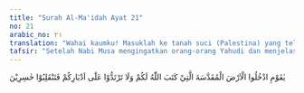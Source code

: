 ```yaml
---
title: "Surah Al-Ma'idah Ayat 21"
no: 21
arabic_no: ٢١
translation: "Wahai kaumku! Masuklah ke tanah suci (Palestina) yang telah ditentukan Allah bagimu, dan janganlah kamu berbalik ke belakang (karena takut kepada musuh), nanti kamu menjadi orang yang rugi."
tafsir: "Setelah Nabi Musa mengingatkan orang-orang Yahudi dan menjelaskan nikmat-nikmat itu, kemudian memerintahkan mereka agar berani menghadapi musuh-musuh Allah dengan janji, bahwa Allah akan menolong mereka. Perintah Nabi Musa itu ialah mereka harus memasuki tanah suci Kanaan (Palestina) dan berdiam di negeri yang telah dijanjikan dan ditetapkan Allah untuk menjadi tempat tinggal mereka.\n\nMenurut riwayat Ibnu 'Asakir dari Mu'adz bin Jabal bahwa tanah suci itu di antara sungai Tigris dengan sungai Furat. Tanah itu disebut suci karena telah sekian banyak nabi menempatinya yang senantiasa mengajak kepada agama Tauhid, karenanya tanah itu bersih dari patung-patung dan kepercayaan yang sesat. Dan Nabi Musa melarang mereka murtad kembali menyembah berhala dan membuat keonaran dalam masyarakat dengan berbuat kezaliman dan mengikuti hawa nafsu. Jika mereka tidak mematuhi ketentuan itu mereka akan rugi, karena nikmat-nikmat yang telah diberikan kepada mereka itu akan dicabut kembali dan dibatalkan."
---
```

يٰقَوْمِ ادْخُلُوا الْاَرْضَ الْمُقَدَّسَةَ الَّتِيْ كَتَبَ اللّٰهُ لَكُمْ وَلَا تَرْتَدُّوْا عَلٰٓى اَدْبَارِكُمْ فَتَنْقَلِبُوْا خٰسِرِيْنَ